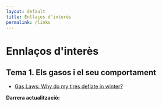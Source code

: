 ```yaml
---
layout: default
title: Enllaços d'interès
permalink: /links
---
```


# Ennlaços d'interès

## Tema 1. Els gasos i el seu comportament

* [Gas Laws: Why do my tires deflate in winter?](https://www.youtube.com/watch?v=HBmnd0VhvsY)  


<p><strong>Darrera actualització:</strong> <span id="updateDate"></span></p>

<script>
  document.getElementById("updateDate").innerText = new Date().toLocaleDateString();
</script>
